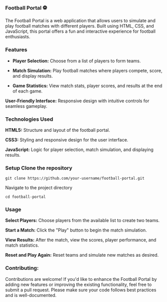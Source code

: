 ### Football Portal ⚽️

The Football Portal is a web application that allows users to simulate and play football matches with different players. Built using HTML, CSS, and JavaScript, this portal offers a fun and interactive experience for football enthusiasts.

### Features
- **Player Selection:** Choose from a list of players to form teams.

- **Match Simulation:** Play football matches where players compete, score, and display results.

- **Game Statistics:** View match stats, player scores, and results at the end of each game.

**User-Friendly Interface:** Responsive design with intuitive controls for seamless gameplay.
### Technologies Used
**HTML5:** Structure and layout of the football portal.

**CSS3:** Styling and responsive design for the user interface.

**JavaScript:** Logic for player selection, match simulation, and displaying results.

### Setup Clone the repository
```
git clone https://github.com/your-username/football-portal.git
```
Navigate to the project directory
```
cd football-portal
```
### Usage
**Select Players:** Choose players from the available list to create two teams.

**Start a Match:** Click the "Play" button to begin the match simulation.

**View Results:** After the match, view the scores, player performance, and match statistics.

**Reset and Play Again:** Reset teams and simulate new matches as desired.

### Contributing:
Contributions are welcome! If you'd like to enhance the Football Portal by adding new features or improving the existing functionality, feel free to submit a pull request. Please make sure your code follows best practices and is well-documented.
